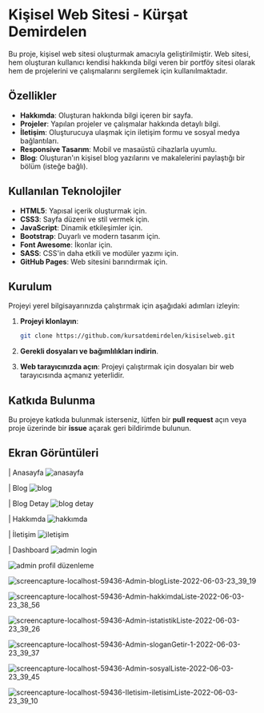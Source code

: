 # Kişisel Web Sitesi - Kürşat Demirdelen

Bu proje, kişisel web sitesi oluşturmak amacıyla geliştirilmiştir. Web sitesi, hem oluşturan kullanıcı kendisi hakkında bilgi veren bir portföy sitesi olarak hem de projelerini ve çalışmalarını sergilemek için kullanılmaktadır.

## Özellikler

- **Hakkımda**: Oluşturan hakkında bilgi içeren bir sayfa.
- **Projeler**: Yapılan projeler ve çalışmalar hakkında detaylı bilgi.
- **İletişim**: Oluşturucuya ulaşmak için iletişim formu ve sosyal medya bağlantıları.
- **Responsive Tasarım**: Mobil ve masaüstü cihazlarla uyumlu.
- **Blog**: Oluşturan'ın kişisel blog yazılarını ve makalelerini paylaştığı bir bölüm (isteğe bağlı).

## Kullanılan Teknolojiler

- **HTML5**: Yapısal içerik oluşturmak için.
- **CSS3**: Sayfa düzeni ve stil vermek için.
- **JavaScript**: Dinamik etkileşimler için.
- **Bootstrap**: Duyarlı ve modern tasarım için.
- **Font Awesome**: İkonlar için.
- **SASS**: CSS'in daha etkili ve modüler yazımı için.
- **GitHub Pages**: Web sitesini barındırmak için.

## Kurulum

Projeyi yerel bilgisayarınızda çalıştırmak için aşağıdaki adımları izleyin:

1. **Projeyi klonlayın**:
    ```bash
    git clone https://github.com/kursatdemirdelen/kisiselweb.git
    ```

2. **Gerekli dosyaları ve bağımlılıkları indirin**.

3. **Web tarayıcınızda açın**:
    Projeyi çalıştırmak için dosyaları bir web tarayıcısında açmanız yeterlidir.

## Katkıda Bulunma

Bu projeye katkıda bulunmak isterseniz, lütfen bir **pull request** açın veya proje üzerinde bir **issue** açarak geri bildirimde bulunun.

## Ekran Görüntüleri

| Anasayfa
![anasayfa](https://github.com/user-attachments/assets/45874ea9-68d7-467d-86c3-d155b355d689)

| Blog
![blog](https://github.com/user-attachments/assets/a43ae689-7e6d-4a73-bd3b-fb98b88112bd)

| Blog Detay
![blog detay](https://github.com/user-attachments/assets/53cb133b-d8af-4281-b76a-677b63d3bbef)

| Hakkımda 
![hakkımda](https://github.com/user-attachments/assets/40274bb8-20ef-421d-a5d2-a8ce929d9db1)

| İletişim
![iletişim](https://github.com/user-attachments/assets/b6540060-7ba4-4b69-a93d-d68fd3935f42)

| Dashboard 
![admin login](https://github.com/user-attachments/assets/104372b4-21e2-4d40-91ee-aa5b7365bbbd)

![admin profil düzenleme](https://github.com/user-attachments/assets/62aa7897-a2ed-4474-9b20-e48c8f518381)

![screencapture-localhost-59436-Admin-blogListe-2022-06-03-23_39_19](https://github.com/user-attachments/assets/188e7a2a-ff54-4103-8777-db6c1c7c1819)

![screencapture-localhost-59436-Admin-hakkimdaListe-2022-06-03-23_38_56](https://github.com/user-attachments/assets/3f09dfac-5cf1-4e76-8de2-a816a7b80f87)

![screencapture-localhost-59436-Admin-istatistikListe-2022-06-03-23_39_26](https://github.com/user-attachments/assets/ae8d139f-debf-453c-86d3-e9edb51ad25d)

![screencapture-localhost-59436-Admin-sloganGetir-1-2022-06-03-23_39_37](https://github.com/user-attachments/assets/c0324967-d535-4e23-917d-ccad4f4d609c)

![screencapture-localhost-59436-Admin-sosyalListe-2022-06-03-23_39_45](https://github.com/user-attachments/assets/94e86770-6dcc-43b0-bc44-fc7358ce6672)

![screencapture-localhost-59436-Iletisim-iletisimListe-2022-06-03-23_39_10](https://github.com/user-attachments/assets/01455cca-ac2d-4be0-99f2-7a5d6ea3f1ad)




